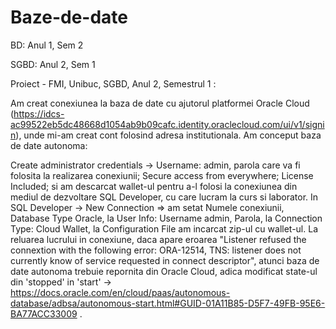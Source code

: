# Baze-de-date

BD: Anul 1, Sem 2

SGBD: Anul 2, Sem 1



Proiect - FMI, Unibuc, SGBD, Anul 2, Semestrul 1 :

Am creat conexiunea la baza de date cu ajutorul platformei Oracle Cloud (https://idcs-ac99522eb5dc48668d1054ab9b09cafc.identity.oraclecloud.com/ui/v1/signin), unde mi-am creat cont folosind adresa institutionala. Am conceput baza de date autonoma:

Create administrator credentials -> Username: admin, parola care va fi folosita la realizarea conexiunii;
Secure access from everywhere;
License Included; si am descarcat wallet-ul pentru a-l folosi la conexiunea din mediul de dezvoltare SQL Developer, cu care lucram la curs si laborator. In SQL Developer -> New Connection => am setat Numele conexiunii, Database Type Oracle, la User Info: Username admin, Parola, la Connection Type: Cloud Wallet, la Configuration File am incarcat zip-ul cu wallet-ul.
La reluarea lucrului in conexiune, daca apare eroarea "Listener refused the connextion with the following error: ORA-12514, TNS: listener does not currently know of service requested in connect descriptor", atunci baza de date autonoma trebuie repornita din Oracle Cloud, adica modificat state-ul din 'stopped' in 'start' -> https://docs.oracle.com/en/cloud/paas/autonomous-database/adbsa/autonomous-start.html#GUID-01A11B85-D5F7-49FB-95E6-BA77ACC33009 .
